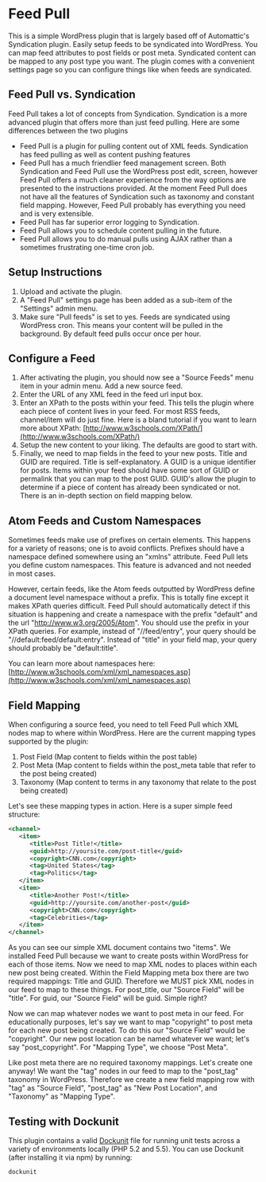 Feed Pull
==============

This is a simple WordPress plugin that is largely based off of Automattic's Syndication plugin. Easily setup feeds to
be syndicated into WordPress. You can map feed attributes to post fields or post meta. Syndicated content can be mapped
to any post type you want. The plugin comes with a convenient settings page so you can configure things like when feeds
are syndicated.

Feed Pull vs. Syndication
---------------
Feed Pull takes a lot of concepts from Syndication. Syndication is a more advanced plugin that offers more than just
feed pulling. Here are some differences between the two plugins
* Feed Pull is a plugin for pulling content out of XML feeds. Syndication has feed pulling as well as content
pushing features
* Feed Pull has a much friendlier feed management screen. Both Syndication and Feed Pull use the WordPress post edit,
screen, however Feed Pull offers a much cleaner experience from the way options are presented to the instructions
provided. At the moment Feed Pull does not have all the features of Syndication such as taxonomy and constant
field mapping. However, Feed Pull probably has everything you need and is very extensible.
* Feed Pull has far superior error logging to Syndication.
* Feed Pull allows you to schedule content pulling in the future.
* Feed Pull allows you to do manual pulls using AJAX rather than a sometimes frustrating one-time cron job.

Setup Instructions
--------------
1. Upload and activate the plugin.
1. A "Feed Pull" settings page has been added as a sub-item of the "Settings" admin menu.
1. Make sure "Pull feeds" is set to yes. Feeds are syndicated using WordPress cron. This means your content will be
pulled in the background. By default feed pulls occur once per hour.

Configure a Feed
--------------
1. After activating the plugin, you should now see a "Source Feeds" menu item in your admin menu. Add a new source
feed.
1. Enter the URL of any XML feed in the feed url input box.
1. Enter an XPath to the posts within your feed. This tells the plugin where each piece of content lives in your
feed.  For most RSS feeds, channel/item will do just fine. Here is a bland tutorial if you want to learn more about
XPath: [http://www.w3schools.com/XPath/](http://www.w3schools.com/XPath/)
1. Setup the new content to your liking. The defaults are good to start with.
1. Finally, we need to map fields in the feed to your new posts. Title and GUID are required. Title is
self-explanatory. A GUID is a unique identifier for posts. Items within your feed should have some sort of GUID or
permalink that you can map to the post GUID. GUID's allow the plugin to determine if a piece of content has already
been syndicated or not. There is an in-depth section on field mapping below.

Atom Feeds and Custom Namespaces
--------------
Sometimes feeds make use of prefixes on certain elements. This happens for a variety of reasons; one is to avoid
conflicts. Prefixes should have a namespace defined somewhere using an "xmlns" attribute. Feed Pull lets you
define custom namespaces. This feature is advanced and not needed in most cases.

However, certain feeds, like the Atom feeds outputted by WordPress define a document level namespace without a
prefix. This is totally fine except it makes XPath queries difficult. Feed Pull should automatically detect if
this situation is happening and create a namespace with the prefix "default" and the url "http://www.w3.org/2005/Atom".
You should use the prefix in your XPath queries. For example, instead of "//feed/entry", your query should be
"//default:feed/default:entry". Instead of "title" in your field map, your query should probably be "default:title".

You can learn more about namespaces here: [http://www.w3schools.com/xml/xml_namespaces.asp](http://www.w3schools.com/xml/xml_namespaces.asp)

Field Mapping
--------------
When configuring a source feed, you need to tell Feed Pull which XML nodes map to where within WordPress. Here are the current
mapping types supported by the plugin:

1. Post Field (Map content to fields within the post table)
1. Post Meta (Map content to fields within the post_meta table that refer to the post being created)
1. Taxonomy (Map content to terms in any taxonomy that relate to the post being created)

Let's see these mapping types in action. Here is a super simple feed structure:
```xml
<channel>
   <item>
      <title>Post Title!</title>
      <guid>http://yoursite.com/post-title</guid>
      <copyright>CNN.com</copyright>
      <tag>United States</tag>
      <tag>Politics</tag>
   </item>
   <item>
      <title>Another Post!</title>
      <guid>http://yoursite.com/another-post</guid>
      <copyright>CNN.com</copyright>
      <tag>Celebrities</tag>
   </item>
</channel>
```

As you can see our simple XML document contains two "items". We installed Feed Pull because we want to create posts within
WordPress for each of those items. Now we need to map XML nodes to places within each new post being created. Within the Field Mapping meta box
there are two required mappings: Title and GUID. Therefore we MUST pick XML nodes in our feed to map to these things. For post_title,
our "Source Field" will be "title". For guid, our "Source Field" will be guid. Simple right?

Now we can map whatever nodes we want to post meta in our feed. For educationally purposes, let's say we want to map
"copyright" to post meta for each new post being created. To do this our "Source Field" would be "copyright". Our new
post location can be named whatever we want; let's say "post_copyright". For "Mapping Type", we choose "Post Meta".

Like post meta there are no required taxonomy mappings. Let's create one anyway! We want the "tag" nodes in our feed
to map to the "post_tag" taxonomy in WordPress. Therefore we create a new field mapping row with "tag" as "Source Field",
"post_tag" as "New Post Location", and "Taxonomy" as "Mapping Type".

Testing with Dockunit
--------------

This plugin contains a valid [Dockunit](https://www.npmjs.com/package/dockunit) file for running unit tests across a variety of environments locally (PHP 5.2 and 5.5). You can use Dockunit (after installing it via npm) by running:

```bash
dockunit
```

